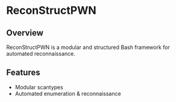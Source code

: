 # ReconStructPWN

## Overview
ReconStructPWN is a modular and structured Bash framework for automated reconnaissance.

## Features
- Modular scantypes
- Automated enumeration & reconnaissance
